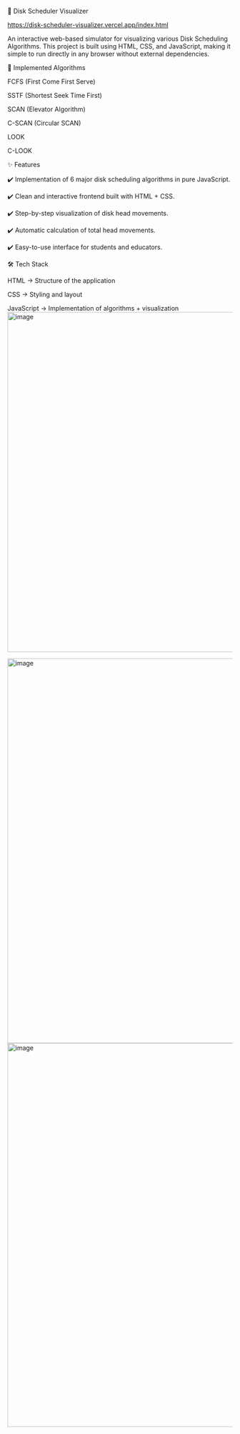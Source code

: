 🚀 Disk Scheduler Visualizer

https://disk-scheduler-visualizer.vercel.app/index.html
 
An interactive web-based simulator for visualizing various Disk Scheduling Algorithms.
This project is built using HTML, CSS, and JavaScript, making it simple to run directly in any browser without external dependencies.

📌 Implemented Algorithms

FCFS (First Come First Serve)

SSTF (Shortest Seek Time First)

SCAN (Elevator Algorithm)

C-SCAN (Circular SCAN)

LOOK

C-LOOK

✨ Features

✔️ Implementation of 6 major disk scheduling algorithms in pure JavaScript.

✔️ Clean and interactive frontend built with HTML + CSS.

✔️ Step-by-step visualization of disk head movements.

✔️ Automatic calculation of total head movements.

✔️ Easy-to-use interface for students and educators.

🛠️ Tech Stack

HTML → Structure of the application

CSS → Styling and layout

JavaScript → Implementation of algorithms + visualization
<img width="1800" height="762" alt="image" src="https://github.com/user-attachments/assets/baa7a548-c82f-465d-a2ad-5bc497f6e672" />

<img width="1782" height="862" alt="image" src="https://github.com/user-attachments/assets/25c51075-81bf-4e7e-9c8a-90a34cb2851c" />

<img width="1892" height="860" alt="image" src="https://github.com/user-attachments/assets/a9122f34-07e1-482f-bfb6-a41701cc7979" />
